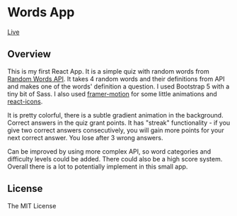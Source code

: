 # Words App

[Live](https://quiz-words.netlify.app)

## Overview

This is my first React App. It is a simple quiz with random words from [Random Words API](https://github.com/mcnaveen/Random-Words-API). It takes 4 random words and their definitions from API and makes one of the words' definition a question. I used Bootstrap 5 with a tiny bit of Sass. I also used [framer-motion](https://www.npmjs.com/package/framer-motion) for some little animations and [react-icons](https://www.npmjs.com/package/react-icons).

It is pretty colorful, there is a subtle gradient animation in the background. Correct answers in the quiz grant points. It has "streak" functionality - if you give two correct answers consecutively, you will gain more points for your next correct answer. You lose after 3 wrong answers.

Can be improved by using more complex API, so word categories and difficulty levels could be added. There could also be a high score system. Overall there is a lot to potentially implement in this small app.

## License

The MIT License
